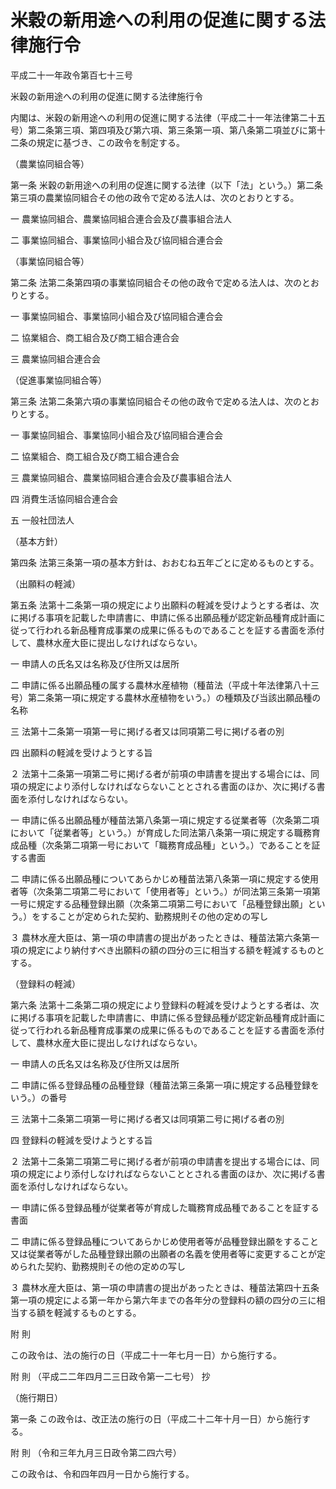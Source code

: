 # 米穀の新用途への利用の促進に関する法律施行令

平成二十一年政令第百七十三号

米穀の新用途への利用の促進に関する法律施行令

内閣は、米穀の新用途への利用の促進に関する法律（平成二十一年法律第二十五号）第二条第三項、第四項及び第六項、第三条第一項、第八条第二項並びに第十二条の規定に基づき、この政令を制定する。

（農業協同組合等）

第一条 米穀の新用途への利用の促進に関する法律（以下「法」という。）第二条第三項の農業協同組合その他の政令で定める法人は、次のとおりとする。

一 農業協同組合、農業協同組合連合会及び農事組合法人

二 事業協同組合、事業協同小組合及び協同組合連合会

（事業協同組合等）

第二条 法第二条第四項の事業協同組合その他の政令で定める法人は、次のとおりとする。

一 事業協同組合、事業協同小組合及び協同組合連合会

二 協業組合、商工組合及び商工組合連合会

三 農業協同組合連合会

（促進事業協同組合等）

第三条 法第二条第六項の事業協同組合その他の政令で定める法人は、次のとおりとする。

一 事業協同組合、事業協同小組合及び協同組合連合会

二 協業組合、商工組合及び商工組合連合会

三 農業協同組合、農業協同組合連合会及び農事組合法人

四 消費生活協同組合連合会

五 一般社団法人

（基本方針）

第四条 法第三条第一項の基本方針は、おおむね五年ごとに定めるものとする。

（出願料の軽減）

第五条 法第十二条第一項の規定により出願料の軽減を受けようとする者は、次に掲げる事項を記載した申請書に、申請に係る出願品種が認定新品種育成計画に従って行われる新品種育成事業の成果に係るものであることを証する書面を添付して、農林水産大臣に提出しなければならない。

一 申請人の氏名又は名称及び住所又は居所

二 申請に係る出願品種の属する農林水産植物（種苗法（平成十年法律第八十三号）第二条第一項に規定する農林水産植物をいう。）の種類及び当該出願品種の名称

三 法第十二条第一項第一号に掲げる者又は同項第二号に掲げる者の別

四 出願料の軽減を受けようとする旨

２ 法第十二条第一項第二号に掲げる者が前項の申請書を提出する場合には、同項の規定により添付しなければならないこととされる書面のほか、次に掲げる書面を添付しなければならない。

一 申請に係る出願品種が種苗法第八条第一項に規定する従業者等（次条第二項において「従業者等」という。）が育成した同法第八条第一項に規定する職務育成品種（次条第二項第一号において「職務育成品種」という。）であることを証する書面

二 申請に係る出願品種についてあらかじめ種苗法第八条第一項に規定する使用者等（次条第二項第二号において「使用者等」という。）が同法第三条第一項第一号に規定する品種登録出願（次条第二項第二号において「品種登録出願」という。）をすることが定められた契約、勤務規則その他の定めの写し

３ 農林水産大臣は、第一項の申請書の提出があったときは、種苗法第六条第一項の規定により納付すべき出願料の額の四分の三に相当する額を軽減するものとする。

（登録料の軽減）

第六条 法第十二条第二項の規定により登録料の軽減を受けようとする者は、次に掲げる事項を記載した申請書に、申請に係る登録品種が認定新品種育成計画に従って行われる新品種育成事業の成果に係るものであることを証する書面を添付して、農林水産大臣に提出しなければならない。

一 申請人の氏名又は名称及び住所又は居所

二 申請に係る登録品種の品種登録（種苗法第三条第一項に規定する品種登録をいう。）の番号

三 法第十二条第二項第一号に掲げる者又は同項第二号に掲げる者の別

四 登録料の軽減を受けようとする旨

２ 法第十二条第二項第二号に掲げる者が前項の申請書を提出する場合には、同項の規定により添付しなければならないこととされる書面のほか、次に掲げる書面を添付しなければならない。

一 申請に係る登録品種が従業者等が育成した職務育成品種であることを証する書面

二 申請に係る登録品種についてあらかじめ使用者等が品種登録出願をすること又は従業者等がした品種登録出願の出願者の名義を使用者等に変更することが定められた契約、勤務規則その他の定めの写し

３ 農林水産大臣は、第一項の申請書の提出があったときは、種苗法第四十五条第一項の規定による第一年から第六年までの各年分の登録料の額の四分の三に相当する額を軽減するものとする。

附 則

この政令は、法の施行の日（平成二十一年七月一日）から施行する。

附 則 （平成二二年四月二三日政令第一二七号） 抄

（施行期日）

第一条 この政令は、改正法の施行の日（平成二十二年十月一日）から施行する。

附 則 （令和三年九月三日政令第二四六号）

この政令は、令和四年四月一日から施行する。
